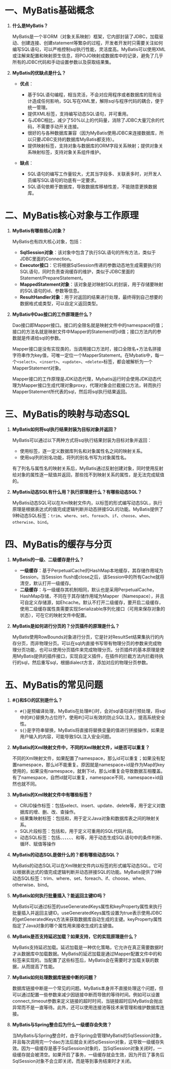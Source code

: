 # 一、MyBatis基础概念

1. **什么是MyBatis？**

   MyBatis是一个半ORM（对象关系映射）框架，它内部封装了JDBC，加载驱动、创建连接、创建statement等繁杂的过程，开发者开发时只需要关注如何编写SQL语句，可以严格控制sql执行性能，灵活度高。MyBatis可以使用XML或注解来配置和映射原生信息，将POJO映射成数据库中的记录，避免了几乎所有的JDBC代码和手动设置参数以及获取结果集。

2. **MyBatis的优缺点是什么？**

   * **优点**：

	 * 基于SQL语句编程，相当灵活，不会对应用程序或者数据库的现有设计造成任何影响，SQL写在XML里，解除sql与程序代码的耦合，便于统一管理。
	 * 提供XML标签，支持编写动态SQL语句，并可重用。
	 * 与JDBC相比，减少了50%以上的代码量，消除了JDBC大量冗余的代码，不需要手动开关连接。
	 * 很好的与各种数据库兼容（因为MyBatis使用JDBC来连接数据库，所以只要JDBC支持的数据库MyBatis都支持）。
	 * 提供映射标签，支持对象与数据库的ORM字段关系映射；提供对象关系映射标签，支持对象关系组件维护。

   * **缺点**：

	 * SQL语句的编写工作量较大，尤其当字段多、关联表多时，对开发人员编写SQL语句的功底有一定要求。
	 * SQL语句依赖于数据库，导致数据库移植性差，不能随意更换数据库。

# 二、MyBatis核心对象与工作原理

1. **MyBatis有哪些核心对象？**

   MyBatis也有四大核心对象，包括：

   * **SqlSession对象**：该对象中包含了执行SQL语句的所有方法，类似于JDBC里面的Connection。
   * **Executor接口**：它将根据SqlSession传递的参数动态地生成需要执行的SQL语句，同时负责查询缓存的维护，类似于JDBC里面的Statement/PrepareStatement。
   * **MappedStatement对象**：该对象是对映射SQL的封装，用于存储要映射的SQL语句的id、参数等信息。
   * **ResultHandler对象**：用于对返回的结果进行处理，最终得到自己想要的数据格式或类型，可以自定义返回类型。

2. **MyBatis中Dao接口的工作原理是什么？**

   Dao接口即Mapper接口。接口的全限名就是映射文件中的namespace的值；接口的方法名就是映射文件中Mapper的Statement的id值；接口方法内的参数就是传递给sql的参数。

   Mapper接口是没有实现类的，当调用接口方法时，接口全限名+方法名拼接字符串作为key值，可唯一定位一个MapperStatement。在Mybatis中，每一个`<select>`、`<insert>`、`<update>`、`<delete>`标签，都会被解析为一个MapperStatement对象。

   Mapper接口的工作原理是JDK动态代理，Mybatis运行时会使用JDK动态代理为Mapper接口生成代理对象proxy，代理对象会拦截接口方法，转而执行MapperStatement所代表的sql，然后将sql执行结果返回。

# 三、MyBatis的映射与动态SQL

1. **MyBatis如何将sql执行结果封装为目标对象并返回？**

   MyBatis可以通过以下两种方式将sql执行结果封装为目标对象并返回：

   * 使用标签，逐一定义数据库列名和对象属性名之间的映射关系。
   * 使用sql列的别名功能，将列的别名书写为对象属性名。

   有了列名与属性名的映射关系后，MyBatis通过反射创建对象，同时使用反射给对象的属性逐一赋值并返回，那些找不到映射关系的属性，是无法完成赋值的。

2. **MyBatis动态SQL有什么用？执行原理是什么？有哪些动态SQL？**

   MyBatis动态SQL可以在Xml映射文件内，以标签的形式编写动态SQL，执行原理是根据表达式的值完成逻辑判断并动态拼接SQL的功能。MyBatis提供了9种动态SQL标签：`trim`、`where`、`set`、`foreach`、`if`、`choose`、`when`、`otherwise`、`bind`。

# 四、MyBatis的缓存与分页

1. **MyBatis的一级、二级缓存是什么？**

   * **一级缓存**：基于PerpetualCache的HashMap本地缓存，其存储作用域为Session，当Session flush或close之后，该Session中的所有Cache就将清空，默认打开一级缓存。
   * **二级缓存**：与一级缓存其机制相同，默认也是采用PerpetualCache，HashMap存储，不同在于其存储作用域为Mapper（Namespace），并且可自定义存储源，如Ehcache。默认不打开二级缓存，要开启二级缓存，使用二级缓存属性类需要实现Serializable序列化接口（可用来保存对象的状态），可在它的映射文件中配置。

2. **MyBatis是如何进行分页的？分页插件的原理是什么？**

   MyBatis使用RowBounds对象进行分页，它是针对ResultSet结果集执行的内存分页，而非物理分页。可以在sql内直接书写带有物理分页的参数来完成物理分页功能，也可以使用分页插件来完成物理分页。分页插件的基本原理是使用MyBatis提供的插件接口，实现自定义插件，在插件的拦截方法内拦截待执行的sql，然后重写sql，根据dialect方言，添加对应的物理分页参数。

# 五、MyBatis的常见问题

1. **#{}和${}的区别是什么？**

   * `#{}`是预编译处理，MyBatis在处理#{}时，会对sql语句进行预处理，将sql中的#{}替换为占位符?，使用#{}可以有效的防止SQL注入，提高系统安全性。
   * `${}`是字符串替换，MyBatis将直接将替换变量的值进行拼接操作，如果是用户输入的内容，可能导致SQL注入安全问题。

2. **MyBatis的Xml映射文件中，不同的Xml映射文件，id是否可以重复？**

   不同的Xml映射文件，如果配置了namespace，那么id可以重复；如果没有配置namespace，那么id不能重复。原因就是namespace+id是作为Map的key使用的，如果没有namespace，就剩下id，那么id重复会导致数据互相覆盖。有了namespace，自然id就可以重复，namespace不同，namespace+id自然也就不同。

3. **MyBatis的Xml映射文件中有哪些标签？**

   - CRUD操作标签：包括select、insert、update、delete等，用于定义对数据库的增、删、改、查操作。
   - 结果集映射标签：包括<resultMap>和<result>，用于定义Java对象和数据库表之间的映射关系。
   - SQL片段标签：包括<sql>和<include>，用于定义可重用的SQL代码片段。
   - 动态SQL标签：包括<if>、<choose>、<when>、<otherwise>、<where>、<set>、<foreach>和<bind>等，用于动态生成SQL语句中的条件判断、循环、赋值等操作

4. **MyBatis的动态SQL是做什么的？都有哪些动态SQL？**

   MyBatis的动态SQL可以在Xml映射文件内以标签的形式编写动态SQL。它可以根据表达式的值完成逻辑判断并动态拼接SQL的功能。MyBatis提供了9种动态SQL标签：trim、where、set、foreach、if、choose、when、otherwise、bind。

5. **MyBatis如何执行批量插入？能返回主键ID吗？**

   MyBatis可以通过<insert>标签的useGeneratedKeys属性和keyProperty属性来执行批量插入并返回主键ID。useGeneratedKeys属性设置为true表示使用JDBC的getGeneratedKeys方法来获取数据库自动生成的主键。keyProperty属性指定了Java对象的哪个属性用来接收生成的主键值。

6. **MyBatis是否支持延迟加载？如果支持，它的实现原理是什么？**

   MyBatis支持延迟加载。延迟加载是一种优化策略，它允许在真正需要数据时才从数据库中加载数据。MyBatis的延迟加载是通过Mapper配置文件中的<association>和<collection>标签来实现的。当配置了这些标签后，MyBatis会在需要时才加载关联的数据，从而提高了性能。

7. **MyBatis如何处理数据库链接中断的问题？**

   数据库链接中断是一个常见的问题。MyBatis本身并不直接处理这个问题，但可以通过配置一些参数来减少因链接中断而导致的等待时间。例如可以设置connect_timeout参数来定义链接的超时时间，当链接超时后MyBatis会抛出异常而不是一直等待。此外，还可以使用连接池等技术来管理和维护数据库连接。

8. **MyBatis与Spring整合后为什么一级缓存会失效？**

   当MyBatis与Spring整合时，由于Spring会管理MyBatis的SqlSession对象，并且每次调用完一个dao方法后就会关闭SqlSession对象，这导致一级缓存失效。因为一级缓存是基于SqlSession对象的，当SqlSession对象关闭时，一级缓存就会被清空。如果开启了事务，一级缓存就会生效，因为开启了事务后SqlSession对象不会立即关闭，而是等到事务结束时才关闭。

